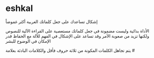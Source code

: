 # eshkal
إشكال تساعدك على جعل كلماتك العربية أكثر غموضاً

الأداة بدائية وليست مضمونة في جعل كلماتك مستعصية على القراءة الآلية للنصوص ولكنها تزيد من صعوبة الأمر وقد تساعد على الإشكال في الفهم للآلة مع الحفاظ قدر الإمكان في الوضوح للبشر

يتم تجاهل الكلمات المكونة من ثلاثة حروف فأقل والكلامات البادئة بعلامة #